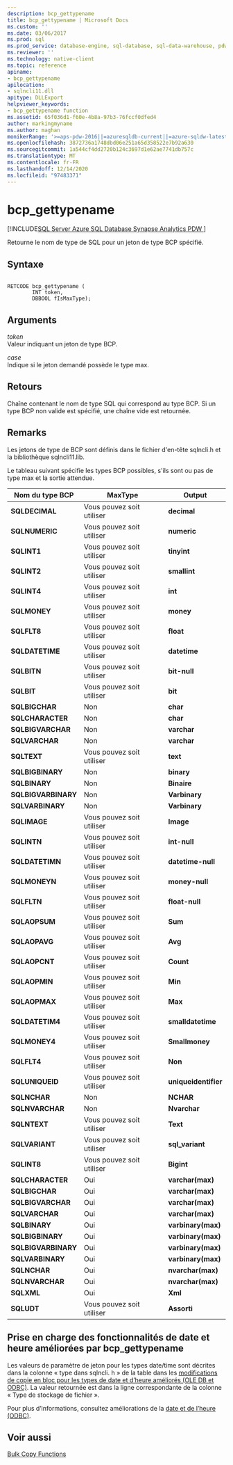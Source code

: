 ```yaml
---
description: bcp_gettypename
title: bcp_gettypename | Microsoft Docs
ms.custom: ''
ms.date: 03/06/2017
ms.prod: sql
ms.prod_service: database-engine, sql-database, sql-data-warehouse, pdw
ms.reviewer: ''
ms.technology: native-client
ms.topic: reference
apiname:
- bcp_gettypename
apilocation:
- sqlncli11.dll
apitype: DLLExport
helpviewer_keywords:
- bcp_gettypename function
ms.assetid: 65f036d1-f60e-4b8a-97b3-76fccf0dfed4
author: markingmyname
ms.author: maghan
monikerRange: '>=aps-pdw-2016||=azuresqldb-current||=azure-sqldw-latest||>=sql-server-2016||>=sql-server-linux-2017||=azuresqldb-mi-current'
ms.openlocfilehash: 3872736a1748dbd06e251a65d358522e7b92a630
ms.sourcegitcommit: 1a544cf4dd2720b124c3697d1e62ae7741db757c
ms.translationtype: MT
ms.contentlocale: fr-FR
ms.lasthandoff: 12/14/2020
ms.locfileid: "97483371"
---
```

# <a name="bcp_gettypename"></a>bcp_gettypename
[!INCLUDE[SQL Server Azure SQL Database Synapse Analytics PDW ](../../includes/applies-to-version/sql-asdb-asdbmi-asa-pdw.md)]

  Retourne le nom de type de SQL pour un jeton de type BCP spécifié.  
  
## <a name="syntax"></a>Syntaxe  
  
```  
  
RETCODE bcp_gettypename (  
        INT token,  
        DBBOOL fIsMaxType);  
```  
  
## <a name="arguments"></a>Arguments  
 *token*  
 Valeur indiquant un jeton de type BCP.  
  
 *case*  
 Indique si le jeton demandé possède le type max.  
  
## <a name="returns"></a>Retours  
 Chaîne contenant le nom de type SQL qui correspond au type BCP. Si un type BCP non valide est spécifié, une chaîne vide est retournée.  
  
## <a name="remarks"></a>Remarks  
 Les jetons de type de BCP sont définis dans le fichier d'en-tête sqlncli.h et la bibliothèque sqlncli11.lib.  
  
 Le tableau suivant spécifie les types BCP possibles, s'ils sont ou pas de type max et la sortie attendue.  
  
|Nom du type BCP|MaxType|Output|  
|-------------------|-------------|------------|  
|**SQLDECIMAL**|Vous pouvez soit utiliser|**decimal**|  
|**SQLNUMERIC**|Vous pouvez soit utiliser|**numeric**|  
|**SQLINT1**|Vous pouvez soit utiliser|**tinyint**|  
|**SQLINT2**|Vous pouvez soit utiliser|**smallint**|  
|**SQLINT4**|Vous pouvez soit utiliser|**int**|  
|**SQLMONEY**|Vous pouvez soit utiliser|**money**|  
|**SQLFLT8**|Vous pouvez soit utiliser|**float**|  
|**SQLDATETIME**|Vous pouvez soit utiliser|**datetime**|  
|**SQLBITN**|Vous pouvez soit utiliser|**bit-null**|  
|**SQLBIT**|Vous pouvez soit utiliser|**bit**|  
|**SQLBIGCHAR**|Non|**char**|  
|**SQLCHARACTER**|Non|**char**|  
|**SQLBIGVARCHAR**|Non|**varchar**|  
|**SQLVARCHAR**|Non|**varchar**|  
|**SQLTEXT**|Vous pouvez soit utiliser|**text**|  
|**SQLBIGBINARY**|Non|**binary**|  
|**SQLBINARY**|Non|**Binaire**|  
|**SQLBIGVARBINARY**|Non|**Varbinary**|  
|**SQLVARBINARY**|Non|**Varbinary**|  
|**SQLIMAGE**|Vous pouvez soit utiliser|**Image**|  
|**SQLINTN**|Vous pouvez soit utiliser|**int-null**|  
|**SQLDATETIMN**|Vous pouvez soit utiliser|**datetime-null**|  
|**SQLMONEYN**|Vous pouvez soit utiliser|**money-null**|  
|**SQLFLTN**|Vous pouvez soit utiliser|**float-null**|  
|**SQLAOPSUM**|Vous pouvez soit utiliser|**Sum**|  
|**SQLAOPAVG**|Vous pouvez soit utiliser|**Avg**|  
|**SQLAOPCNT**|Vous pouvez soit utiliser|**Count**|  
|**SQLAOPMIN**|Vous pouvez soit utiliser|**Min**|  
|**SQLAOPMAX**|Vous pouvez soit utiliser|**Max**|  
|**SQLDATETIM4**|Vous pouvez soit utiliser|**smalldatetime**|  
|**SQLMONEY4**|Vous pouvez soit utiliser|**Smallmoney**|  
|**SQLFLT4**|Vous pouvez soit utiliser|**Non**|  
|**SQLUNIQUEID**|Vous pouvez soit utiliser|**uniqueidentifier**|  
|**SQLNCHAR**|Non|**NCHAR**|  
|**SQLNVARCHAR**|Non|**Nvarchar**|  
|**SQLNTEXT**|Vous pouvez soit utiliser|**Text**|  
|**SQLVARIANT**|Vous pouvez soit utiliser|**sql_variant**|  
|**SQLINT8**|Vous pouvez soit utiliser|**Bigint**|  
|**SQLCHARACTER**|Oui|**varchar(max)**|  
|**SQLBIGCHAR**|Oui|**varchar(max)**|  
|**SQLBIGVARCHAR**|Oui|**varchar(max)**|  
|**SQLVARCHAR**|Oui|**varchar(max)**|  
|**SQLBINARY**|Oui|**varbinary(max)**|  
|**SQLBIGBINARY**|Oui|**varbinary(max)**|  
|**SQLBIGVARBINARY**|Oui|**varbinary(max)**|  
|**SQLVARBINARY**|Oui|**varbinary(max)**|  
|**SQLNCHAR**|Oui|**nvarchar(max)**|  
|**SQLNVARCHAR**|Oui|**nvarchar(max)**|  
|**SQLXML**|Oui|**Xml**|  
|**SQLUDT**|Vous pouvez soit utiliser|**Assorti**|  
  
## <a name="bcp_gettypename-support-for-enhanced-date-and-time-features"></a>Prise en charge des fonctionnalités de date et heure améliorées par bcp_gettypename  
 Les valeurs de paramètre de jeton pour les types date/time sont décrites dans la colonne « type dans sqlncli. h » de la table dans les [modifications de copie en bloc pour les types de date et d’heure améliorés &#40;OLE DB et ODBC&#41;](../../relational-databases/native-client-odbc-date-time/bulk-copy-changes-for-enhanced-date-and-time-types-ole-db-and-odbc.md). La valeur retournée est dans la ligne correspondante de la colonne « Type de stockage de fichier ».  
  
 Pour plus d’informations, consultez améliorations de la [date et de l’heure &#40;ODBC&#41;](../../relational-databases/native-client-odbc-date-time/date-and-time-improvements-odbc.md).  
  
## <a name="see-also"></a>Voir aussi  
 [Bulk Copy Functions](../../relational-databases/native-client-odbc-extensions-bulk-copy-functions/sql-server-driver-extensions-bulk-copy-functions.md)  
  
  
